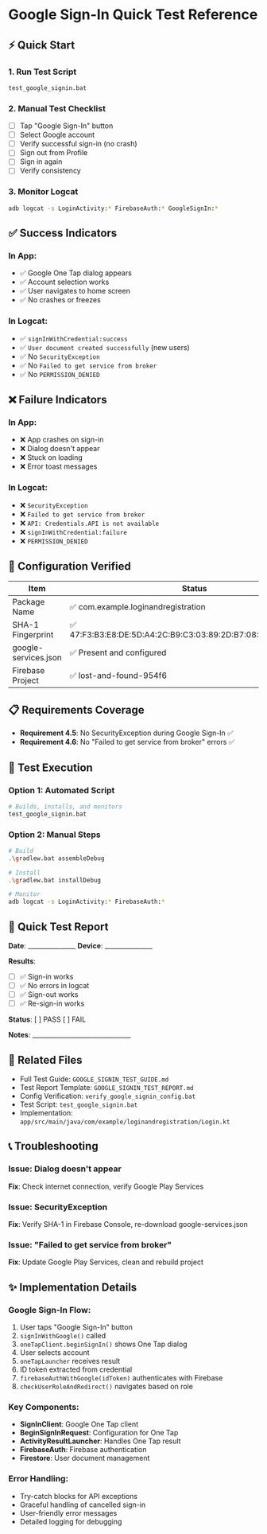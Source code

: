 # Google Sign-In Quick Test Reference

## ⚡ Quick Start

### 1. Run Test Script
```bash
test_google_signin.bat
```

### 2. Manual Test Checklist
- [ ] Tap "Google Sign-In" button
- [ ] Select Google account
- [ ] Verify successful sign-in (no crash)
- [ ] Sign out from Profile
- [ ] Sign in again
- [ ] Verify consistency

### 3. Monitor Logcat
```bash
adb logcat -s LoginActivity:* FirebaseAuth:* GoogleSignIn:*
```

## ✅ Success Indicators

### In App:
- ✅ Google One Tap dialog appears
- ✅ Account selection works
- ✅ User navigates to home screen
- ✅ No crashes or freezes

### In Logcat:
- ✅ `signInWithCredential:success`
- ✅ `User document created successfully` (new users)
- ✅ No `SecurityException`
- ✅ No `Failed to get service from broker`
- ✅ No `PERMISSION_DENIED`

## ❌ Failure Indicators

### In App:
- ❌ App crashes on sign-in
- ❌ Dialog doesn't appear
- ❌ Stuck on loading
- ❌ Error toast messages

### In Logcat:
- ❌ `SecurityException`
- ❌ `Failed to get service from broker`
- ❌ `API: Credentials.API is not available`
- ❌ `signInWithCredential:failure`
- ❌ `PERMISSION_DENIED`

## 🔧 Configuration Verified

| Item | Status |
|------|--------|
| Package Name | ✅ com.example.loginandregistration |
| SHA-1 Fingerprint | ✅ 47:F3:B3:E8:DE:5D:A4:2C:B9:C3:03:89:2D:B7:08:7C:37:08:01:49 |
| google-services.json | ✅ Present and configured |
| Firebase Project | ✅ lost-and-found-954f6 |

## 📋 Requirements Coverage

- **Requirement 4.5**: No SecurityException during Google Sign-In ✅
- **Requirement 4.6**: No "Failed to get service from broker" errors ✅

## 🚀 Test Execution

### Option 1: Automated Script
```bash
# Builds, installs, and monitors
test_google_signin.bat
```

### Option 2: Manual Steps
```bash
# Build
.\gradlew.bat assembleDebug

# Install
.\gradlew.bat installDebug

# Monitor
adb logcat -s LoginActivity:* FirebaseAuth:*
```

## 📝 Quick Test Report

**Date**: _______________
**Device**: _______________

**Results**:
- [ ] ✅ Sign-in works
- [ ] ✅ No errors in logcat
- [ ] ✅ Sign-out works
- [ ] ✅ Re-sign-in works

**Status**: [ ] PASS [ ] FAIL

**Notes**: _______________________________

## 🔗 Related Files

- Full Test Guide: `GOOGLE_SIGNIN_TEST_GUIDE.md`
- Test Report Template: `GOOGLE_SIGNIN_TEST_REPORT.md`
- Config Verification: `verify_google_signin_config.bat`
- Test Script: `test_google_signin.bat`
- Implementation: `app/src/main/java/com/example/loginandregistration/Login.kt`

## 📞 Troubleshooting

### Issue: Dialog doesn't appear
**Fix**: Check internet connection, verify Google Play Services

### Issue: SecurityException
**Fix**: Verify SHA-1 in Firebase Console, re-download google-services.json

### Issue: "Failed to get service from broker"
**Fix**: Update Google Play Services, clean and rebuild project

## ✨ Implementation Details

### Google Sign-In Flow:
1. User taps "Google Sign-In" button
2. `signInWithGoogle()` called
3. `oneTapClient.beginSignIn()` shows One Tap dialog
4. User selects account
5. `oneTapLauncher` receives result
6. ID token extracted from credential
7. `firebaseAuthWithGoogle(idToken)` authenticates with Firebase
8. `checkUserRoleAndRedirect()` navigates based on role

### Key Components:
- **SignInClient**: Google One Tap client
- **BeginSignInRequest**: Configuration for One Tap
- **ActivityResultLauncher**: Handles One Tap result
- **FirebaseAuth**: Firebase authentication
- **Firestore**: User document management

### Error Handling:
- Try-catch blocks for API exceptions
- Graceful handling of cancelled sign-in
- User-friendly error messages
- Detailed logging for debugging
